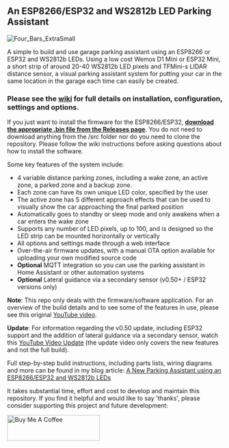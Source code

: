 ## An ESP8266/ESP32 and WS2812b LED Parking Assistant

![Four_Bars_ExtraSmall](https://user-images.githubusercontent.com/55962781/202794373-1cdfc5d2-508c-4eeb-9bc8-bf75e5dc39d9.jpg)

A simple to build and use garage parking assistant using an ESP8266 or ESP32 and WS2812b LEDs.  Using a low cost Wemos D1 Mini or ESP32 Mini, a short strip of around 20-40 WS2812b LED pixels and TFMini-s LIDAR distance sensor, a visual parking assistant system for putting your car in the same location in the garage each time can easily be created.

### Please see the [wiki](https://github.com/Resinchem/ESP-Parking-Assistant/wiki) for full details on installation, configuration, settings and options.
If you just want to install the firmware for the ESP8266/ESP32, **[download the appropriate .bin file from the Releases page](https://github.com/Resinchem/ESP-Parking-Assistant/releases/latest)**.  You do not need to download anything from the /src folder nor do you need to clone the repository.  Please follow the wiki instructions before asking questions about how to install the software.

Some key features of the system include:
- 4 variable distance parking zones, including a wake zone, an active zone, a parked zone and a backup zone.
- Each zone can have its own unique LED color, specified by the user
- The active zone has 5 different approach effects that can be used to visually show the car approaching the final parked position
- Automatically goes to standby or sleep mode and only awakens when a car enters the wake zone
- Supports any number of LED pixels, up to 100, and is designed so the LED strip can be mounted horizontally or vertically
- All options and settings made through a web interface
- Over-the-air firmware updates, with a manual OTA option available for uploading your own modified source code
- **Optional** MQTT integration so you can use the parking assistant in Home Assistant or other automation systems
- **Optional** Lateral guidance via a secondary sensor (v0.50+ / ESP32 versions only)


**Note**: This repo only deals with the firmware/software application. For an overview of the build details and to see some of the features in use, please see this original [YouTube video](https://youtu.be/HqqlY4_3kQ8).

**Update**: For information regarding the v0.50 update, including ESP32 support and the addition of lateral guidance via a secondary sensor, watch this [YouTube Video Update](https://youtu.be/Eps6QCgKzaM ) (the update video only covers the new features and not the full build).

Full step-by-step build instructions, including parts lists, wiring diagrams and more can be found in my blog article: [A New Parking Assistant using an ESP8266/ESP32 and WS2812b LEDs](https://resinchemtech.blogspot.com/2022/11/esp-parking-assistant.html)

It takes substantial time, effort and cost to develop and maintain this repository. If you find it helpful and would like to say 'thanks', please consider supporting this project and future development:

<a href="https://www.buymeacoffee.com/resinchemtech" target="_blank"><img src="https://cdn.buymeacoffee.com/buttons/v2/default-yellow.png" alt="Buy Me A Coffee" style="height: 60px !important;width: 217px !important;" ></a>


